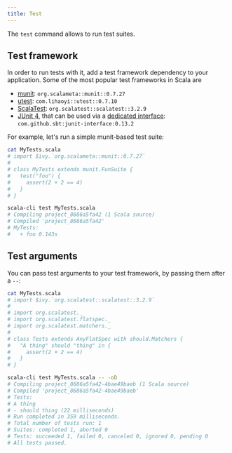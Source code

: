 ```yaml
---
title: Test
---
```


The `test` command allows to run test suites.


## Test framework

In order to run tests with it, add a test framework dependency to your
application. Some of the most popular test frameworks in Scala are
- [munit](https://scalameta.org/munit): `org.scalameta::munit::0.7.27`
- [utest](https://github.com/com-lihaoyi/utest): `com.lihaoyi::utest::0.7.10`
- [ScalaTest](https://www.scalatest.org): `org.scalatest::scalatest::3.2.9`
- [JUnit 4](https://junit.org/junit4), that can be used via a [dedicated interface](https://github.com/sbt/junit-interface): `com.github.sbt:junit-interface:0.13.2`

For example, let's run a simple munit-based test suite:
```bash
cat MyTests.scala
# import $ivy.`org.scalameta::munit::0.7.27`
#
# class MyTests extends munit.FunSuite {
#   test("foo") {
#     assert(2 + 2 == 4)
#   }
# }

scala-cli test MyTests.scala
# Compiling project_8686a5fa42 (1 Scala source)
# Compiled 'project_8686a5fa42'
# MyTests:
#   + foo 0.143s
```

## Test arguments

You can pass test arguments to your test framework, by passing them after a `--`:
```bash
cat MyTests.scala
# import $ivy.`org.scalatest::scalatest::3.2.9`
#
# import org.scalatest._
# import org.scalatest.flatspec._
# import org.scalatest.matchers._
#
# class Tests extends AnyFlatSpec with should.Matchers {
#   "A thing" should "thing" in {
#     assert(2 + 2 == 4)
#   }
# }

scala-cli test MyTests.scala -- -oD
# Compiling project_8686a5fa42-4bae49baeb (1 Scala source)
# Compiled 'project_8686a5fa42-4bae49baeb'
# Tests:
# A thing
# - should thing (22 milliseconds)
# Run completed in 359 milliseconds.
# Total number of tests run: 1
# Suites: completed 1, aborted 0
# Tests: succeeded 1, failed 0, canceled 0, ignored 0, pending 0
# All tests passed.
```

